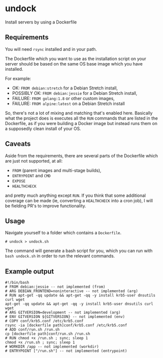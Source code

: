 # undock

Install servers by using a Dockerfile



## Requirements

You will need `rsync` installed and in your path.

The Dockerfile which you want to use as the installation script on your
server should be based on the same OS base image which you have installed.

For example:

- OK: `FROM debian:stretch` for a Debian Stretch install,
- POSSIBLY OK: `FROM debian:jessie` for a Debian Stretch install,
- FAILURE: `FROM golang:1.8` or other custom images,
- FAILURE: `FROM alpine:latest` on a Debian Stretch install

So, there's not a lot of mixing and matching that's enabled here. Basically
what the project does is executes all the `RUN` commands that are listed
in the Dockerfile, as if you were building a Docker image but instead runs
them on a supposedly clean install of your OS.

## Caveats

Aside from the requirements, there are several parts of the Dockerfile which
are just not supported, at all:

- `FROM` (parent images and multi-stage builds),
- `ENTRYPOINT` and `CMD`
- `EXPOSE`
- `HEALTHCHECK`

and pretty much anything except `RUN`. If you think that some additional
coverage can be made (ie, converting a `HEALTHCHECK` into a cron job), I
will be fielding PR's to improve functionality.


## Usage

Navigate yourself to a folder which contains a `Dockerfile`.

~~~
# undock > undock.sh
~~~

The command will generate a bash script for you, which you can run with
`bash undock.sh` in order to run the relevant commands.

## Example output

~~~
#!/bin/bash
# FROM debian:jessie -- not implemented (from)
# ARG DEBIAN_FRONTEND=noninteractive -- not implemented (arg)
# RUN apt-get -qq update && apt-get -qq -y install krb5-user dnsutils curl wget
apt-get -qq update && apt-get -qq -y install krb5-user dnsutils curl wget
# ARG GITVERSION=development -- not implemented (arg)
# ENV GITVERSION ${GITVERSION} -- not implemented (env)
# COPY conf/krb5.conf /etc/krb5.conf
rsync -ia [dockerfile path]conf/krb5.conf /etc/krb5.conf
# ADD conf/run.sh /run.sh
cp [dockerfile path]conf/run.sh /run.sh
# RUN chmod +x /run.sh ; sync; sleep 1
chmod +x /run.sh ; sync; sleep 1
# WORKDIR /app -- not implemented (workdir)
# ENTRYPOINT ["/run.sh"] -- not implemented (entrypoint)
~~~

